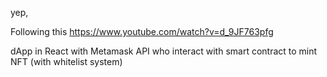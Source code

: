 yep,

Following this
https://www.youtube.com/watch?v=d_9JF763pfg

dApp in React with Metamask API who interact with smart contract to mint NFT (with whitelist system)
